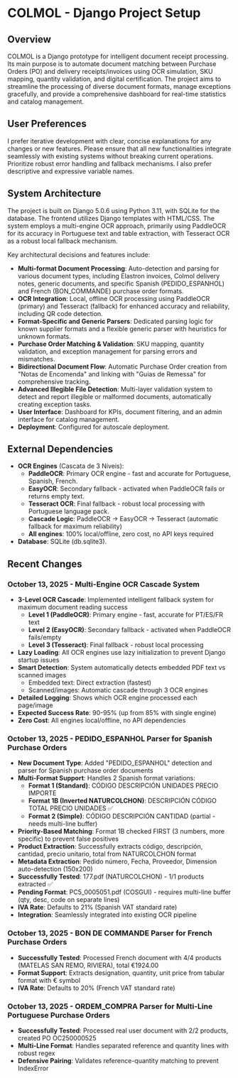 # COLMOL - Django Project Setup

## Overview
COLMOL is a Django prototype for intelligent document receipt processing. Its main purpose is to automate document matching between Purchase Orders (PO) and delivery receipts/invoices using OCR simulation, SKU mapping, quantity validation, and digital certification. The project aims to streamline the processing of diverse document formats, manage exceptions gracefully, and provide a comprehensive dashboard for real-time statistics and catalog management.

## User Preferences
I prefer iterative development with clear, concise explanations for any changes or new features. Please ensure that all new functionalities integrate seamlessly with existing systems without breaking current operations. Prioritize robust error handling and fallback mechanisms. I also prefer descriptive and expressive variable names.

## System Architecture
The project is built on Django 5.0.6 using Python 3.11, with SQLite for the database. The frontend utilizes Django templates with HTML/CSS. The system employs a multi-engine OCR approach, primarily using PaddleOCR for its accuracy in Portuguese text and table extraction, with Tesseract OCR as a robust local fallback mechanism.

Key architectural decisions and features include:
-   **Multi-format Document Processing**: Auto-detection and parsing for various document types, including Elastron invoices, Colmol delivery notes, generic documents, and specific Spanish (PEDIDO_ESPANHOL) and French (BON_COMMANDE) purchase order formats.
-   **OCR Integration**: Local, offline OCR processing using PaddleOCR (primary) and Tesseract (fallback) for enhanced accuracy and reliability, including QR code detection.
-   **Format-Specific and Generic Parsers**: Dedicated parsing logic for known supplier formats and a flexible generic parser with heuristics for unknown formats.
-   **Purchase Order Matching & Validation**: SKU mapping, quantity validation, and exception management for parsing errors and mismatches.
-   **Bidirectional Document Flow**: Automatic Purchase Order creation from "Notas de Encomenda" and linking with "Guias de Remessa" for comprehensive tracking.
-   **Advanced Illegible File Detection**: Multi-layer validation system to detect and report illegible or malformed documents, automatically creating exception tasks.
-   **User Interface**: Dashboard for KPIs, document filtering, and an admin interface for catalog management.
-   **Deployment**: Configured for autoscale deployment.

## External Dependencies
-   **OCR Engines** (Cascata de 3 Níveis):
    -   **PaddleOCR**: Primary OCR engine - fast and accurate for Portuguese, Spanish, French.
    -   **EasyOCR**: Secondary fallback - activated when PaddleOCR fails or returns empty text.
    -   **Tesseract OCR**: Final fallback - robust local processing with Portuguese language pack.
    -   **Cascade Logic**: PaddleOCR → EasyOCR → Tesseract (automatic fallback for maximum reliability)
    -   **All engines**: 100% local/offline, zero cost, no API keys required
-   **Database**: SQLite (db.sqlite3).

## Recent Changes

### October 13, 2025 - Multi-Engine OCR Cascade System
- **3-Level OCR Cascade**: Implemented intelligent fallback system for maximum document reading success
  - **Level 1 (PaddleOCR)**: Primary engine - fast, accurate for PT/ES/FR text
  - **Level 2 (EasyOCR)**: Secondary fallback - activated when PaddleOCR fails/empty
  - **Level 3 (Tesseract)**: Final fallback - robust local processing
- **Lazy Loading**: All OCR engines use lazy initialization to prevent Django startup issues
- **Smart Detection**: System automatically detects embedded PDF text vs scanned images
  - Embedded text: Direct extraction (fastest)
  - Scanned/images: Automatic cascade through 3 OCR engines
- **Detailed Logging**: Shows which OCR engine processed each page/image
- **Expected Success Rate**: 90-95% (up from 85% with single engine)
- **Zero Cost**: All engines local/offline, no API dependencies

### October 13, 2025 - PEDIDO_ESPANHOL Parser for Spanish Purchase Orders
- **New Document Type**: Added "PEDIDO_ESPANHOL" detection and parser for Spanish purchase order documents
- **Multi-Format Support**: Handles 2 Spanish format variations:
  - **Format 1 (Standard)**: CÓDIGO DESCRIPCIÓN UNIDADES PRECIO IMPORTE
  - **Format 1B (Inverted NATURCOLCHON)**: DESCRIPCIÓN CÓDIGO TOTAL PRECIO UNIDADES ✅
  - **Format 2 (Simple)**: CÓDIGO DESCRIPCIÓN CANTIDAD (partial - needs multi-line buffer)
- **Priority-Based Matching**: Format 1B checked FIRST (3 numbers, more specific) to prevent false positives
- **Product Extraction**: Successfully extracts código, descripción, cantidad, precio unitario, total from NATURCOLCHON format
- **Metadata Extraction**: Pedido número, Fecha, Proveedor, Dimension auto-detection (150x200)
- **Successfully Tested**: 177.pdf (NATURCOLCHON) - 1/1 products extracted ✅
- **Pending Format**: PC5_0005051.pdf (COSGUI) - requires multi-line buffer (qty, desc, code on separate lines)
- **IVA Rate**: Defaults to 21% (Spanish VAT standard rate)
- **Integration**: Seamlessly integrated into existing OCR pipeline

### October 13, 2025 - BON DE COMMANDE Parser for French Purchase Orders
- **Successfully Tested**: Processed French document with 4/4 products (MATELAS SAN REMO, RIVIERA), total €1924.00
- **Format Support**: Extracts designation, quantity, unit price from tabular format with € symbol
- **IVA Rate**: Defaults to 20% (French VAT standard rate)

### October 13, 2025 - ORDEM_COMPRA Parser for Multi-Line Portuguese Purchase Orders
- **Successfully Tested**: Processed real user document with 2/2 products, created PO OC250000525
- **Multi-Line Format**: Handles separated reference and quantity lines with robust regex
- **Defensive Pairing**: Validates reference-quantity matching to prevent IndexError
